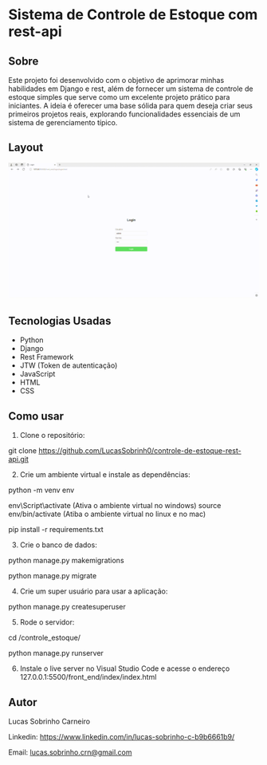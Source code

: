 # Sistema de Controle de Estoque com rest-api

## Sobre

Este projeto foi desenvolvido com o objetivo de aprimorar minhas habilidades em Django e rest, além de fornecer um sistema de controle de estoque simples que serve como um excelente projeto prático para iniciantes. A ideia é oferecer uma base sólida para quem deseja criar seus primeiros projetos reais, explorando funcionalidades essenciais de um sistema de gerenciamento típico.

## Layout

![Layout](./img/layout.gif)

## Tecnologias Usadas

- Python
- Django
- Rest Framework
- JTW (Token de autenticação)
- JavaScript
- HTML
- CSS

## Como usar

1. Clone o repositório:

git clone https://github.com/LucasSobrinh0/controle-de-estoque-rest-api.git

2. Crie um ambiente virtual e instale as dependências:

python -m venv env

env\Script\activate (Ativa o ambiente virtual no windows)
source env/bin/activate (Atiba o ambiente virtual no linux e no mac)

pip install -r requirements.txt

3. Crie o banco de dados:

python manage.py makemigrations

python manage.py migrate

4. Crie um super usuário para usar a aplicação:

python manage.py createsuperuser

5. Rode o servidor:

cd /controle_estoque/

python manage.py runserver

6. Instale o live server no Visual Studio Code e acesse o endereço 127.0.0.1:5500/front_end/index/index.html

## Autor

Lucas Sobrinho Carneiro

Linkedin: https://www.linkedin.com/in/lucas-sobrinho-c-b9b6661b9/

Email: lucas.sobrinho.crn@gmail.com

